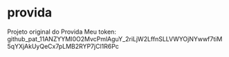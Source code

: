 # provida
Projeto original do Provida
Meu token: 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
